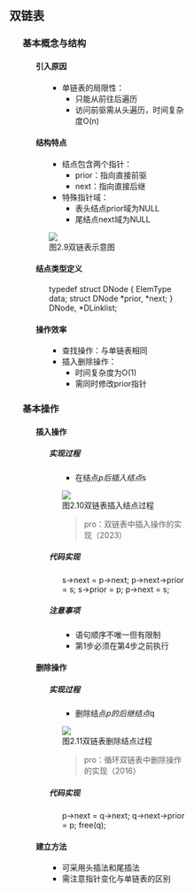 <div style="float: left; width: 64%; padding: 1%;">

## 双链表

<ul>

### 基本概念与结构

<ul>

#### 引入原因

<ul>

- 单链表的局限性：
  - 只能从前往后遍历
  - 访问前驱需从头遍历，时间复杂度O(n)

</ul>

#### 结构特点

<ul>

- 结点包含两个指针：
  - prior：指向直接前驱
  - next：指向直接后继
- 特殊指针域：
  - 表头结点prior域为NULL
  - 尾结点next域为NULL

![](https://cdn-mineru.openxlab.org.cn/model-mineru/prod/e1635ec70559d4b6472f60c5d1cc749f0d1f5b25b6eea5c3edfbc5341580c00e.jpg)  
图2.9双链表示意图  

</ul>

#### 结点类型定义

<ul>

typedef struct DNode {
    ElemType data;
    struct DNode *prior, *next;
} DNode, *DLinklist;

</ul>

#### 操作效率

<ul>

- 查找操作：与单链表相同
- 插入删除操作：
  - 时间复杂度为O(1)
  - 需同时修改prior指针

</ul>

</ul>

### 基本操作

<ul>

#### 插入操作

<ul>

##### 实现过程

<ul>

- 在结点*p后插入结点*s

![](https://cdn-mineru.openxlab.org.cn/model-mineru/prod/83f654980bafc9b4794791269186265e596e1c3d8f28a962817e021ff1cd4ecb.jpg)  
图2.10双链表插入结点过程  

> pro：双链表中插入操作的实现（2023）  

</ul>

##### 代码实现

<ul>

s->next = p->next;
p->next->prior = s;
s->prior = p;
p->next = s;

</ul>

##### 注意事项

<ul>

- 语句顺序不唯一但有限制
- 第1步必须在第4步之前执行

</ul>

</ul>

#### 删除操作

<ul>

##### 实现过程

<ul>

- 删除结点*p的后继结点*q

![](https://cdn-mineru.openxlab.org.cn/model-mineru/prod/07a13dc6f25520117417e37802a59a25f2e5a4c2ffabd489689bf7af1c7b9b20.jpg)  
图2.11双链表删除结点过程  

> pro：循环双链表中删除操作的实现（2016）  

</ul>

##### 代码实现

<ul>

p->next = q->next;
q->next->prior = p;
free(q);

</ul>

</ul>

#### 建立方法

<ul>

- 可采用头插法和尾插法
- 需注意指针变化与单链表的区别

</ul>

</ul>

</ul>

</div>
<div style="float: right; width: 26%; padding: 1%;">

</div>
<div style="clear: both;"></div>
